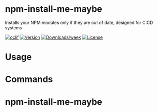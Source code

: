 npm-install-me-maybe
====================

Installs your NPM modules only if they are out of date, designed for CICD systems 

[![oclif](https://img.shields.io/badge/cli-oclif-brightgreen.svg)](https://oclif.io)
[![Version](https://img.shields.io/npm/v/npm-install-me-maybe.svg)](https://npmjs.org/package/npm-install-me-maybe)
[![Downloads/week](https://img.shields.io/npm/dw/npm-install-me-maybe.svg)](https://npmjs.org/package/npm-install-me-maybe)
[![License](https://img.shields.io/npm/l/npm-install-me-maybe.svg)](https://github.com/rlancer/npm-install-me-maybe/blob/master/package.json)

<!-- toc -->
# Usage
<!-- usage -->
# Commands
<!-- commands -->
# npm-install-me-maybe
